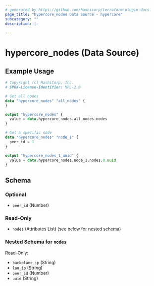 ```yaml
---
# generated by https://github.com/hashicorp/terraform-plugin-docs
page_title: "hypercore_nodes Data Source - hypercore"
subcategory: ""
description: |-
  
---
```


# hypercore_nodes (Data Source)



## Example Usage

```terraform
# Copyright (c) HashiCorp, Inc.
# SPDX-License-Identifier: MPL-2.0

# Get all nodes
data "hypercore_nodes" "all_nodes" {
}

output "hypercore_nodes" {
  value = data.hypercore_nodes.all_nodes.nodes
}

# Get a specific node
data "hypercore_nodes" "node_1" {
  peer_id = 1
}

output "hypercore_nodes_1_uuid" {
  value = data.hypercore_nodes.node_1.nodes.0.uuid
}
```

<!-- schema generated by tfplugindocs -->
## Schema

### Optional

- `peer_id` (Number)

### Read-Only

- `nodes` (Attributes List) (see [below for nested schema](#nestedatt--nodes))

<a id="nestedatt--nodes"></a>
### Nested Schema for `nodes`

Read-Only:

- `backplane_ip` (String)
- `lan_ip` (String)
- `peer_id` (Number)
- `uuid` (String)
